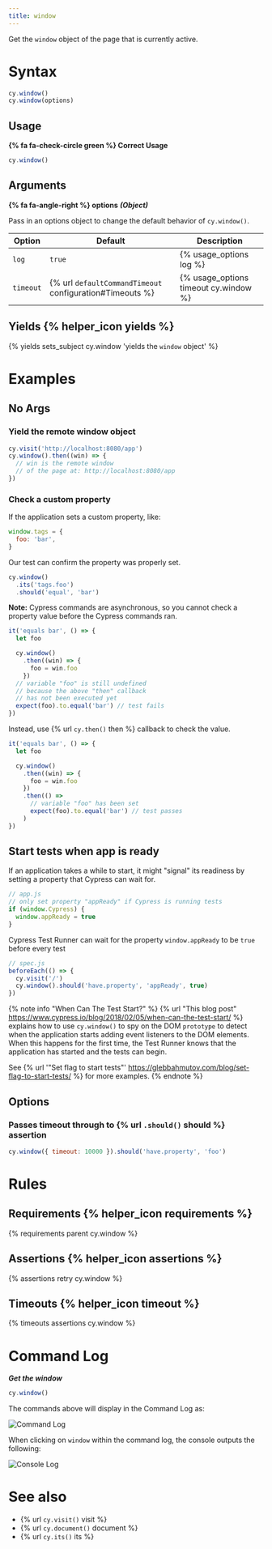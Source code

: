 ```yaml
---
title: window
---
```


Get the `window` object of the page that is currently active.

# Syntax

```javascript
cy.window()
cy.window(options)
```

## Usage

**{% fa fa-check-circle green %} Correct Usage**

```javascript
cy.window()
```

## Arguments

**{% fa fa-angle-right %} options** **_(Object)_**

Pass in an options object to change the default behavior of `cy.window()`.

| Option    | Default                                                  | Description                           |
| --------- | -------------------------------------------------------- | ------------------------------------- |
| `log`     | `true`                                                   | {% usage_options log %}               |
| `timeout` | {% url `defaultCommandTimeout` configuration#Timeouts %} | {% usage_options timeout cy.window %} |

## Yields {% helper_icon yields %}

{% yields sets_subject cy.window 'yields the `window` object' %}

# Examples

## No Args

### Yield the remote window object

```javascript
cy.visit('http://localhost:8080/app')
cy.window().then((win) => {
  // win is the remote window
  // of the page at: http://localhost:8080/app
})
```

### Check a custom property

If the application sets a custom property, like:

```javascript
window.tags = {
  foo: 'bar',
}
```

Our test can confirm the property was properly set.

```javascript
cy.window()
  .its('tags.foo')
  .should('equal', 'bar')
```

**Note:** Cypress commands are asynchronous, so you cannot check a property value before the Cypress commands ran.

```javascript
it('equals bar', () => {
  let foo

  cy.window()
    .then((win) => {
      foo = win.foo
    })
  // variable "foo" is still undefined
  // because the above "then" callback
  // has not been executed yet
  expect(foo).to.equal('bar') // test fails
})
```

Instead, use {% url `cy.then()` then %} callback to check the value.

```javascript
it('equals bar', () => {
  let foo

  cy.window()
    .then((win) => {
      foo = win.foo
    })
    .then(() =>
      // variable "foo" has been set
      expect(foo).to.equal('bar') // test passes
    )
})
```

## Start tests when app is ready

If an application takes a while to start, it might "signal" its readiness by setting a property that Cypress can wait for.

```javascript
// app.js
// only set property "appReady" if Cypress is running tests
if (window.Cypress) {
  window.appReady = true
}
```

Cypress Test Runner can wait for the property `window.appReady` to be `true` before every test

```javascript
// spec.js
beforeEach(() => {
  cy.visit('/')
  cy.window().should('have.property', 'appReady', true)
})
```

{% note info "When Can The Test Start?" %}
{% url "This blog post" https://www.cypress.io/blog/2018/02/05/when-can-the-test-start/ %} explains how to use `cy.window()` to spy on the DOM `prototype` to detect when the application starts adding event listeners to the DOM elements. When this happens for the first time, the Test Runner knows that the application has started and the tests can begin.

See {% url '"Set flag to start tests"' https://glebbahmutov.com/blog/set-flag-to-start-tests/ %} for more examples.
{% endnote %}

## Options

### Passes timeout through to {% url `.should()` should %} assertion

```javascript
cy.window({ timeout: 10000 }).should('have.property', 'foo')
```

# Rules

## Requirements {% helper_icon requirements %}

{% requirements parent cy.window %}

## Assertions {% helper_icon assertions %}

{% assertions retry cy.window %}

## Timeouts {% helper_icon timeout %}

{% timeouts assertions cy.window %}

# Command Log

**_Get the window_**

```javascript
cy.window()
```

The commands above will display in the Command Log as:

![Command Log](/img/api/window/window-command-log-for-cypress-tests.png)

When clicking on `window` within the command log, the console outputs the following:

![Console Log](/img/api/window/console-shows-the-applications-window-object-being-tested.png)

# See also

- {% url `cy.visit()` visit %}
- {% url `cy.document()` document %}
- {% url `cy.its()` its %}
